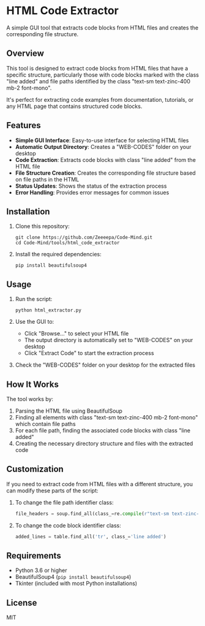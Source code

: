 # HTML Code Extractor

A simple GUI tool that extracts code blocks from HTML files and creates the corresponding file structure.

## Overview

This tool is designed to extract code blocks from HTML files that have a specific structure, particularly those with code blocks marked with the class "line added" and file paths identified by the class "text-sm text-zinc-400 mb-2 font-mono".

It's perfect for extracting code examples from documentation, tutorials, or any HTML page that contains structured code blocks.

## Features

- **Simple GUI Interface**: Easy-to-use interface for selecting HTML files
- **Automatic Output Directory**: Creates a "WEB-CODES" folder on your desktop
- **Code Extraction**: Extracts code blocks with class "line added" from the HTML file
- **File Structure Creation**: Creates the corresponding file structure based on file paths in the HTML
- **Status Updates**: Shows the status of the extraction process
- **Error Handling**: Provides error messages for common issues

## Installation

1. Clone this repository:
   ```
   git clone https://github.com/Zeeeepa/Code-Mind.git
   cd Code-Mind/tools/html_code_extractor
   ```

2. Install the required dependencies:
   ```
   pip install beautifulsoup4
   ```

## Usage

1. Run the script:
   ```
   python html_extractor.py
   ```

2. Use the GUI to:
   - Click "Browse..." to select your HTML file
   - The output directory is automatically set to "WEB-CODES" on your desktop
   - Click "Extract Code" to start the extraction process

3. Check the "WEB-CODES" folder on your desktop for the extracted files

## How It Works

The tool works by:

1. Parsing the HTML file using BeautifulSoup
2. Finding all elements with class "text-sm text-zinc-400 mb-2 font-mono" which contain file paths
3. For each file path, finding the associated code blocks with class "line added"
4. Creating the necessary directory structure and files with the extracted code

## Customization

If you need to extract code from HTML files with a different structure, you can modify these parts of the script:

1. To change the file path identifier class:
   ```python
   file_headers = soup.find_all(class_=re.compile(r"text-sm text-zinc-400 mb-2 font-mono"))
   ```

2. To change the code block identifier class:
   ```python
   added_lines = table.find_all('tr', class_='line added')
   ```

## Requirements

- Python 3.6 or higher
- BeautifulSoup4 (`pip install beautifulsoup4`)
- Tkinter (included with most Python installations)

## License

MIT
